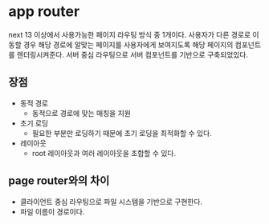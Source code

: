 # app router

next 13 이상에서 사용가능한 페이지 라우팅 방식 중 1개이다.
사용자가 다른 경로로 이동할 경우 해당 경로에 알맞는 페이지를 사용자에게 보여지도록 해당 페이지의 컴포넌트를 렌더링시켜준다.
서버 중심 라우팅으로 서버 컴포넌트를 기반으로 구축되었있다.

## 장점

- 동적 경로
  - 동적으로 경로에 맞는 매칭을 지원
- 초기 로딩
  - 필요한 부분만 로딩하기 때문에 초기 로딩을 최적화할 수 있다.
- 레이아웃
  - root 레이아웃과 여러 레이아웃을 조합할 수 있다.

## page router와의 차이

- 클라이언트 중심 라우팅으로 파일 시스템을 기반으로 구현한다.
- 파일 이름이 경로이다.
